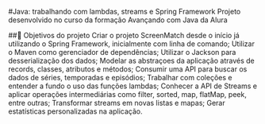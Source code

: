 #Java: trabalhando com lambdas, streams e Spring Framework
  Projeto desenvolvido no curso da formação Avançando com Java da Alura

##🔨 Objetivos do projeto
  Criar o projeto ScreenMatch desde o início já utilizando o Spring Framework, inicialmente com linha de comando;
  Utilizar o Maven como gerenciador de dependências;
  Utilizar o Jackson para desserialização dos dados;
  Modelar as abstraçoes da aplicação através de records, classes, atributos e métodos;
  Consumir uma API para buscar os dados de séries, temporadas e episódios;
  Trabalhar com coleções e entender a fundo o uso das funções lambdas;
  Conhecer a API de Streams e aplicar operações intermediárias como filter, sorted, map, flatMap, peek, entre outras;
  Transformar streams em novas listas e mapas;
  Gerar estatísticas personalizadas na aplicação.
